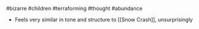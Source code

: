 #bizarre #children #terraforming #thought #abundance 

- Feels very similar in tone and structure to [[Snow Crash]], unsurprisingly